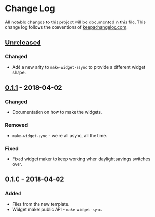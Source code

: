 # Change Log
All notable changes to this project will be documented in this file. This change log follows the conventions of [keepachangelog.com](http://keepachangelog.com/).

## [Unreleased]
### Changed
- Add a new arity to `make-widget-async` to provide a different widget shape.

## [0.1.1] - 2018-04-02
### Changed
- Documentation on how to make the widgets.

### Removed
- `make-widget-sync` - we're all async, all the time.

### Fixed
- Fixed widget maker to keep working when daylight savings switches over.

## 0.1.0 - 2018-04-02
### Added
- Files from the new template.
- Widget maker public API - `make-widget-sync`.

[Unreleased]: https://github.com/your-name/sigma/compare/0.1.1...HEAD
[0.1.1]: https://github.com/your-name/sigma/compare/0.1.0...0.1.1
